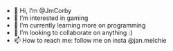 - 👋 Hi, I’m @JmCorby
- 👀 I’m interested in gaming
- 🌱 I’m currently learning more on programming
- 💞️ I’m looking to collaborate on anything :)
- 📫 How to reach me: follow me on insta @jan.melchie

